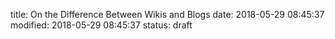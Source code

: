 title: On the Difference Between Wikis and Blogs
date: 2018-05-29 08:45:37
modified: 2018-05-29 08:45:37
status: draft

